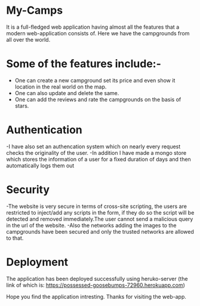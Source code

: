 # My-Camps
It is a full-fledged web application having almost all the features that a modern web-application consists of.
Here we have the campgrounds from all over the world.

# Some of the features include:- 
- One can create a new campground set its price and even show it location in the real world on the map.
- One can also update and delete the same.
- One can add the reviews and rate the campgrounds on the basis of stars.

# Authentication
-I have also set an authencation system which on nearly every request checks the originality of the user.
-In addition I have made a mongo store which stores the information of a user for a fixed duration of days and then automatically logs them out

# Security
-The website is very secure in terms of cross-site scripting, the users are restricted to inject/add any scripts in the form, if they do so the script will be detected and removed 
immediately.The user cannot send a malicious query in the url of the website.
-Also the networks adding the images to the campgrounds have been secured and only the trusted networks are allowed to that.

# Deployment
The application has been deployed successfully using heruko-server (the link of which is: https://possessed-goosebumps-72960.herokuapp.com)

Hope you find the application intresting.
Thanks for visiting the web-app.


